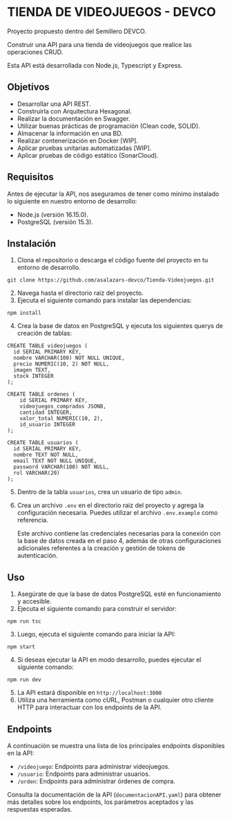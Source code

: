 # TIENDA DE VIDEOJUEGOS - DEVCO

Proyecto propuesto dentro del Semillero DEVCO.

Construir una API para una tienda de videojuegos que realice las operaciones CRUD.

Esta API está desarrollada con Node.js, Typescript y Express.

## Objetivos

<ul>
    <li> Desarrollar una API REST. </li>
    <li> Construirla con Arquitectura Hexagonal. </li>
    <li> Realizar la documentación en Swagger. </li>
    <li> Utilizar buenas prácticas de programación (Clean code, SOLID). </li>
    <li> Almacenar la información en una BD. </li>
    <li> Realizar contenerización en Docker [WIP]. </li>
    <li> Aplicar pruebas unitarias automatizadas [WIP]. </li>
    <li> Aplicar pruebas de código estático (SonarCloud). </li>
</ul>

## Requisitos

Antes de ejecutar la API, nos aseguramos de tener como mínimo instalado lo siguiente en nuestro entorno de desarrollo:

-   Node.js (versión 16.15.0).
-   PostgreSQL (versión 15.3).

## Instalación

1.  Clona el repositorio o descarga el código fuente del proyecto en tu entorno de desarrollo.

```
git clone https://github.com/asalazars-devco/Tienda-Videojuegos.git
```

2.  Navega hasta el directorio raíz del proyecto.
3.  Ejecuta el siguiente comando para instalar las dependencias:

```
npm install
```

4.  Crea la base de datos en PostgreSQL y ejecuta los siguientes querys de creación de tablas:

```
CREATE TABLE videojuegos (
  id SERIAL PRIMARY KEY,
  nombre VARCHAR(100) NOT NULL UNIQUE,
  precio NUMERIC(10, 2) NOT NULL,
  imagen TEXT,
  stock INTEGER
);

CREATE TABLE ordenes (
	id SERIAL PRIMARY KEY,
	videojuegos_comprados JSONB,
	cantidad INTEGER,
	valor_total NUMERIC(10, 2),
	id_usuario INTEGER
);

CREATE TABLE usuarios (
  id SERIAL PRIMARY KEY,
  nombre TEXT NOT NULL,
  email TEXT NOT NULL UNIQUE,
  password VARCHAR(100) NOT NULL,
  rol VARCHAR(20)
);
```

5.  Dentro de la tabla `usuarios`, crea un usuario de tipo `admin`.
6.  Crea un archivo `.env` en el directorio raíz del proyecto y agrega la configuración necesaria. Puedes utilizar el archivo `.env.example` como referencia.

    Este archivo contiene las credenciales necesarias para la conexión con la base de datos creada en el paso 4, además de otras configuraciones adicionales referentes a la creación y gestión de tokens de autenticación.

## Uso

1.  Asegúrate de que la base de datos PostgreSQL esté en funcionamiento y accesible.
2.  Ejecuta el siguiente comando para construir el servidor:

```
npm run tsc
```

3.  Luego, ejecuta el siguiente comando para iniciar la API:

```
npm start
```

4.  Si deseas ejecutar la API en modo desarrollo, puedes ejecutar el siguiente comando:

```
npm run dev
```

5.  La API estará disponible en `http://localhost:3000`
6.  Utiliza una herramienta como cURL, Postman o cualquier otro cliente HTTP para interactuar con los endpoints de la API.

## Endpoints

A continuación se muestra una lista de los principales endpoints disponibles en la API:

-   `/videojuego`: Endpoints para administrar videojuegos.
-   `/usuario`: Endpoints para administrar usuarios.
-   `/orden`: Endpoints para administrar órdenes de compra.

Consulta la documentación de la API (`documentacionAPI.yaml`) para obtener más detalles sobre los endpoints, los parámetros aceptados y las respuestas esperadas.
